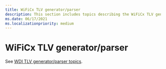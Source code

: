 ```yaml
---
title: WiFiCx TLV generator/parser
description: This section includes topics describing the WiFiCx TLV generator and parser shared library
ms.date: 06/17/2021
ms.localizationpriority: medium
---
```


# WiFiCx TLV generator/parser

See [WDI TLV generator/parser topics](../network/wdi-tlv-generator-parser.md).